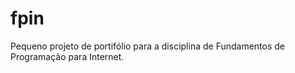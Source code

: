 # fpin
Pequeno projeto de portifólio para a disciplina de Fundamentos de Programação para Internet.
